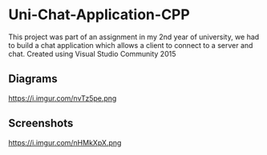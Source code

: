 # Uni-Chat-Application-CPP

This project was part of an assignment in my 2nd year of university, we had to build a chat application which allows a client to connect to a server and chat. Created using Visual Studio Community 2015

## Diagrams
https://i.imgur.com/nvTz5pe.png

## Screenshots
https://i.imgur.com/nHMkXpX.png
